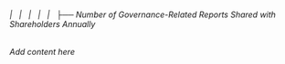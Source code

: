 ###### |   |   |   |   |   ├── Number of Governance-Related Reports Shared with Shareholders Annually

*Add content here*